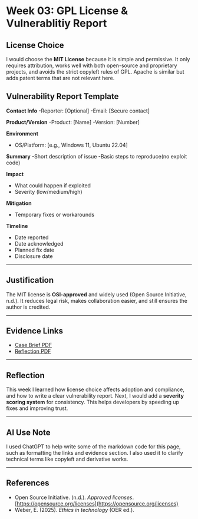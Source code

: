 # Week 03: GPL License & Vulnerablitiy Report

## License Choice
I would choose the **MIT License** because it is simple and permissive. It only requires attribution, works well with both open-source and proprietary projects, and avoids the strict copyleft rules of GPL. Apache is similar but adds patent terms that are not relevant here.

## Vulnerability Report Template

**Contact Info**
-Reporter: [Optional]
-Email: [Secure contact]

**Product/Version**
-Product: [Name]
-Version: [Number]

**Environment**
- OS/Platform: [e.g., Windows 11, Ubuntu 22.04]

**Summary**
-Short description of issue
-Basic steps to reproduce(no exploit code)

**Impact**
- What could happen if exploited
- Severity (low/medium/high)

**Mitigation**
- Temporary fixes or workarounds

**Timeline**
- Date reported
- Date acknowledged
- Planned fix date
- Disclosure date

---

## Justification
The MIT license is **OSI-approved** and widely used (Open Source Initiative, n.d.). It reduces legal risk, makes collaboration easier, and still ensures the author is credited.

---

## Evidence Links
- [Case Brief PDF](../docs/week3-casebrief.pdf)
- [Reflection PDF](../docs/week3-reflection.pdf)

---

## Reflection
This week I learned how license choice affects adoption and compliance, and how to write a clear vulnerability report. Next, I would add a **severity scoring system** for consistency. This helps developers by speeding up fixes and improving trust.

---

## AI Use Note
I used ChatGPT to help write some of the markdown code for this page, such as formatting the links and evidence section. I also used it to clarify technical terms like copyleft and derivative works.

---

## References
- Open Source Initiative. (n.d.). *Approved licenses*. [https://opensource.org/licenses](https://opensource.org/licenses)  
- Weber, E. (2025). *Ethics in technology* (OER ed.).
